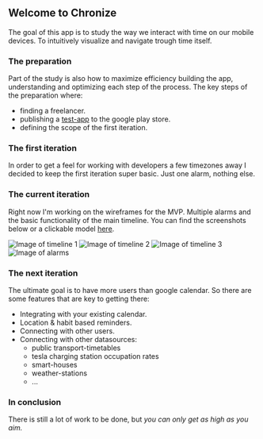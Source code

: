 ## Welcome to Chronize

The goal of this app is to study the way we interact with time on our mobile devices. To intuitively visualize and navigate trough time itself.

### The preparation 
Part of the study is also how to maximize efficiency building the app, understanding and optimizing each step of the process. The key steps of the preparation where:
- finding a freelancer.
- publishing a [test-app](https://play.google.com/store/apps/details?id=appinventor.ai_mtertainment_m.TimeEff_01) to the google play store.
- defining the scope of the first iteration.

### The first iteration
In order to get a feel for working with developers a few timezones away I decided to keep the first iteration super basic. Just one alarm, nothing else.

### The current iteration
Right now I'm working on the wireframes for the MVP. Multiple alarms and the basic functionality of the main timeline. You can find the screenshots below or a clickable model [here](https://xd.adobe.com/view/2a5baf0b-e15b-418a-4f72-51500a62ce9e-5c6a/).

![Image of timeline 1](https://yqi6ww.db.files.1drv.com/y4mDLQVLUJiqHzXZdJdRqeRND8zNNkRwhL9HVxrZ9shQX59IWY3KcmFG7vZ_0rs_ZMwYfLtZyopnGvUgilbLF6dFZWT0mIuxAbRZnrjIvopGRHMFeWTExh4hwUt46fY3D_HhbuAmRHUZ-YPQwXJhCQPTCEGsJk-RMQQFiTb3ggb9_ipZ-s6B71D7Vf1XoR_VIIFJCUhhkU7K97S3GIrAqWFYQ?width=144&height=256&cropmode=none)
![Image of timeline 2](https://zrfizq.db.files.1drv.com/y4mwNSEU7V1zFnkIYpXmuyyBA11hq105xe8SaNdsFqmXqXaaMh2laYBOjw19DeV8ISQAGecsa_xSgReidkz7nFM4VQtGBBsgEiu_6Im00NnDIuQpmFFNjd3OSkJ3aR0IjR7zU1OCZ7QVL_QE4-i1IXJV4bRwaClMxYhY0DSRhHmsZhrN-RnsVK-2XHbr-aCvrd6e2BVeVsAAIyKs1EjX7pL0w?width=144&height=256&cropmode=none)
![Image of timeline 3](https://ly6uia.db.files.1drv.com/y4mvFkUzgWiCVOnQySGzkTekM8G5xoRtttMeoYcNrNz_Terj_1zQJX-m5EJa8KXlqgWfRZ96eTw6GhwpvR269vK6LTVUh_-OdU2lwksABnLUCNUEA4d8IRXhGY5oPRTrBMKG4jJCiJMruEkU76-ilAz3vtrpPTo_ysoEgiTTgqZt5cYoB08mu7KWh4vdHWgtw-yaGM1MrJZ4370y2x7qM_lxw?width=144&height=256&cropmode=none)
![Image of alarms](https://yhfazq.db.files.1drv.com/y4m5gHDcWKdW18GzH32xVXVQAffC43s-iixXs0PBMIZJ0WZvgUEmYu-HveHEjUqkDN0K5bz-xXCzGTe12yB4UUyyz7pFSWEyfvLNabsinYO72Xh_eQ34bJJKvguSAgDlgCjw5b1XmioZfCwOEvnvdgnyzciFqCzUmw_sHk298oDXvexXymxP68pI3CJd1criovtnwUXvP_gEaUz11ve_71Slw?width=144&height=256&cropmode=none)

### The next iteration
The ultimate goal is to have more users than google calendar. So there are some features that are key to getting there:
- Integrating with your existing calendar.
- Location & habit based reminders.
- Connecting with other users.
- Connecting with other datasources:
	- public transport-timetables
	- tesla charging station occupation rates
	- smart-houses
	- weather-stations
	- ...

### In conclusion
There is still a lot of work to be done, but *you can only get as high as you aim.*
